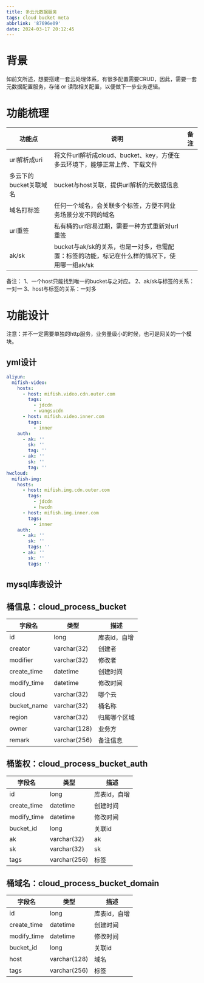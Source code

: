 ```yaml
---
title: 多云元数据服务
tags: cloud bucket meta
abbrlink: '87696e09'
date: 2024-03-17 20:12:45
---
```


# 背景

如前文所述，想要搭建一套云处理体系，有很多配置需要CRUD，因此，需要一套元数据配置服务，存储 or 读取相关配置，以便做下一步业务逻辑。

# 功能梳理

 功能点            | 说明                                                     | 备注 |
----------------|--------------------------------------------------------|----|
 url解析成uri      | 将文件url解析成cloud、bucket、key，方便在多云环境下，能够正常上传、下载文件         |    |
 多云下的bucket关联域名 | bucket与host关联，提供url解析的元数据信息                            |    |
 域名打标签          | 任何一个域名，会关联多个标签，方便不同业务场景分发不同的域名                         |    |
 url重签          | 私有桶的url容易过期，需要一种方式重新对url重签                             |    |
 ak/sk          | bucket与ak/sk的关系，也是一对多，也需配置：标签的功能，标记在什么样的情况下，使用哪一组ak/sk |    |

备注：
1、一个host只能找到唯一的bucket与之对应。
2、ak/sk与标签的关系：一对一
3、host与标签的关系：一对多

# 功能设计

注意：并不一定需要单独的http服务，业务量级小的时候，也可是网关的一个模块。

## yml设计

```yaml
aliyun:
  mifish-video:
    hosts:
      - host: mifish.video.cdn.outer.com
        tags:
          - jdcdn
          - wangsucdn
      - host: mifish.video.inner.com
        tags:
          - inner
    auth:
      - ak: ''
        sk: ''
        tag: ''
      - ak: ''
        sk: ''
        tag: ''
hwcloud:
  mifish-img:
    hosts:
      - host: mifish.img.cdn.outer.com
        tags:
          - jdcdn
          - hwcdn
      - host: mifish.img.inner.com
        tags:
          - inner
    auth:
      - ak: ''
        sk: ''
        tags: ''
      - ak: ''
        sk: ''
        tags: ''
```

## mysql库表设计

## 桶信息：cloud_process_bucket

 字段名         | 类型           | 描述      |
-------------|--------------|---------|
 id          | long         | 库表id，自增 |
 creator     | varchar(32)  | 创建者     |
 modifier    | varchar(32)  | 修改者     |
 create_time | datetime     | 创建时间    |
 modify_time | datetime     | 修改时间    |
 cloud       | varchar(32)  | 哪个云     |
 bucket_name | varchar(32)  | 桶名称     |
 region      | varchar(32)  | 归属哪个区域  |
 owner       | varchar(128) | 业务方     |
 remark      | varchar(256) | 备注信息    |

## 桶鉴权：cloud_process_bucket_auth

 字段名         | 类型           | 描述      |
-------------|--------------|---------|
 id          | long         | 库表id，自增 |
 create_time | datetime     | 创建时间    |
 modify_time | datetime     | 修改时间    |
 bucket_id   | long         | 关联id    |
 ak          | varchar(32)  | ak      |
 sk          | varchar(32)  | sk      |
 tags        | varchar(256) | 标签      |

## 桶域名：cloud_process_bucket_domain

 字段名         | 类型           | 描述      |
-------------|--------------|---------|
 id          | long         | 库表id，自增 |
 create_time | datetime     | 创建时间    |
 modify_time | datetime     | 修改时间    |
 bucket_id   | long         | 关联id    |
 host        | varchar(128) | 域名      |
 tags        | varchar(256) | 标签      |

